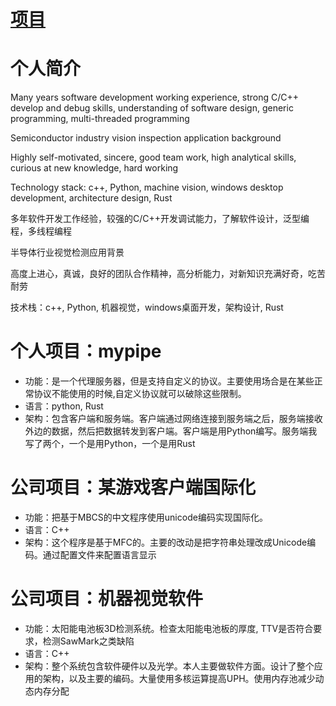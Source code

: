 # [项目](https://github.com/cutepig123/gitblog/issues/3)

# 个人简介

Many years software development working experience, strong C/C++ develop and debug skills, understanding of software design, generic programming, multi-threaded programming

Semiconductor industry vision inspection application background

Highly self-motivated, sincere, good team work, high analytical skills, curious at new knowledge, hard working

Technology stack: c++, Python, machine vision, windows desktop development, architecture design, Rust

多年软件开发工作经验，较强的C/C++开发调试能力，了解软件设计，泛型编程，多线程编程

半导体行业视觉检测应用背景

高度上进心，真诚，良好的团队合作精神，高分析能力，对新知识充满好奇，吃苦耐劳

技术栈：c++, Python, 机器视觉，windows桌面开发，架构设计, Rust



# 个人项目：mypipe

- 功能：是一个代理服务器，但是支持自定义的协议。主要使用场合是在某些正常协议不能使用的时候,自定义协议就可以破除这些限制。
- 语言：python, Rust
- 架构：包含客户端和服务端。客户端通过网络连接到服务端之后，服务端接收外边的数据，然后把数据转发到客户端。客户端是用Python编写。服务端我写了两个，一个是用Python，一个是用Rust


# 公司项目：某游戏客户端国际化

- 功能：把基于MBCS的中文程序使用unicode编码实现国际化。
- 语言：C++
- 架构：这个程序是基于MFC的。主要的改动是把字符串处理改成Unicode编码。通过配置文件来配置语言显示

# 公司项目：机器视觉软件

- 功能：太阳能电池板3D检测系统。检查太阳能电池板的厚度, TTV是否符合要求，检测SawMark之类缺陷
- 语言：C++
- 架构：整个系统包含软件硬件以及光学。本人主要做软件方面。设计了整个应用的架构，以及主要的编码。大量使用多核运算提高UPH。使用内存池减少动态内存分配